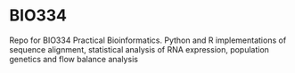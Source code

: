 # BIO334
Repo for BIO334 Practical Bioinformatics. Python and R implementations of sequence alignment, statistical analysis of RNA expression, population genetics and flow balance analysis
